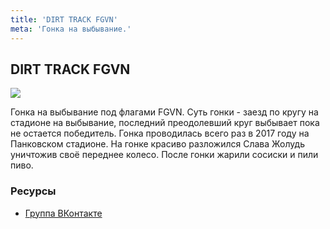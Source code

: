 ```yaml
---
title: 'DIRT TRACK FGVN'
meta: 'Гонка на выбывание.'
---
```


## DIRT TRACK FGVN

![](https://sun9-84.userapi.com/impf/c636819/v636819317/6591e/ePg0OjjrNoA.jpg?size=1527x2160&quality=96&sign=389ff5c5348b54c5f5c39bfdfaaa6d79&type=album)

Гонка на выбывание под флагами FGVN. Суть гонки - заезд по кругу на стадионе на выбывание, последний преодолевший круг выбывает пока не остается победитель.
Гонка проводилась всего раз в 2017 году на Панковском стадионе. На гонке красиво разложился Слава Жолудь уничтожив своё переднее колесо. После гонки жарили сосиски и пили пиво.

### Ресурсы

- [Группа ВКонтакте](https://vk.com/dirttrackfgvn)